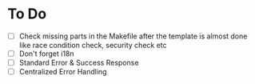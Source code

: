 # To Do

- [ ] Check missing parts in the Makefile after the template is almost done like race condition check, security check etc
- [ ] Don't forget i18n
- [ ] Standard Error & Success Response
- [ ] Centralized Error Handling
